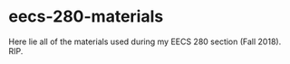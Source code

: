 # eecs-280-materials

Here lie all of the materials used during my EECS 280 section (Fall 2018). RIP.
